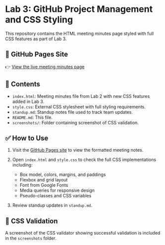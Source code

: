 # Lab 3: GitHub Project Management and CSS Styling

This repository contains the HTML meeting minutes page styled with full CSS features as part of Lab 3.

## 🔗 GitHub Pages Site

👉 [View the live meeting minutes page](https://Samat4E.github.io/sp25-cse110-lab3/)

## 📁 Contents

- `index.html`: Meeting minutes file from Lab 2 with new CSS features added in Lab 3.
- `style.css`: External CSS stylesheet with full styling requirements.
- `standup.md`: Standup notes file used to track team updates.
- `README.md`: This file.
- `screenshots/`: Folder containing screenshot of CSS validation.

## ✅ How to Use

1. Visit the [GitHub Pages site](https://Samat4E.github.io/sp25-cse110-lab3/) to view the formatted meeting notes.
2. Open `index.html` and `style.css` to check the full CSS implementations including:
   - Box model, colors, margins, and paddings
   - Flexbox and grid layout
   - Font from Google Fonts
   - Media queries for responsive design
   - Pseudo-classes and CSS variables

3. Review standup updates in `standup.md`.

## 📸 CSS Validation

A screenshot of the CSS validator showing successful validation is included in the `screenshots` folder.

